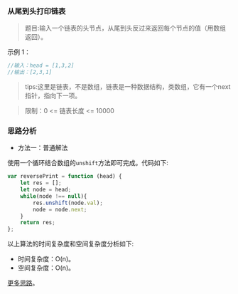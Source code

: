 ### 从尾到头打印链表

> 题目:输入一个链表的头节点，从尾到头反过来返回每个节点的值（用数组返回）。

示例 1：

```js
//输入：head = [1,3,2]
//输出：[2,3,1]
```

> tips:这里是链表，不是数组，链表是一种数据结构，类数组，它有一个next指针，指向下一项。

> 限制：0 <= 链表长度 <= 10000

### 思路分析

- 方法一：普通解法

使用一个循环结合数组的`unshift`方法即可完成。代码如下:

```js
var reversePrint = function (head) {
    let res = [];
    let node = head;
    while(node !== null){
        res.unshift(node.val);
        node = node.next;
    }
    return res;
};
```

以上算法的时间复杂度和空间复杂度分析如下:

* 时间复杂度：O(n)。
* 空间复杂度：O(n)。

[更多思路](https://leetcode.cn/problems/cong-wei-dao-tou-da-yin-lian-biao-lcof/solution/mian-shi-ti-06-cong-wei-dao-tou-da-yin-lian-biao-b/)。